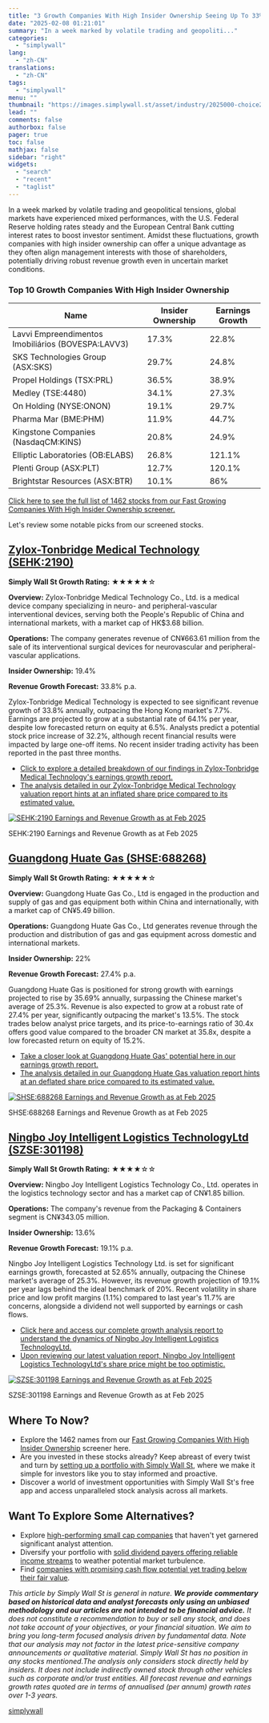 ```yaml
---
title: "3 Growth Companies With High Insider Ownership Seeing Up To 33% Revenue Growth"
date: "2025-02-08 01:21:01"
summary: "In a week marked by volatile trading and geopoliti..."
categories:
  - "simplywall"
lang:
  - "zh-CN"
translations:
  - "zh-CN"
tags:
  - "simplywall"
menu: ""
thumbnail: "https://images.simplywall.st/asset/industry/2025000-choice2-main-header/1585187223877"
lead: ""
comments: false
authorbox: false
pager: true
toc: false
mathjax: false
sidebar: "right"
widgets:
  - "search"
  - "recent"
  - "taglist"
---
```


In a week marked by volatile trading and geopolitical tensions, global markets have experienced mixed performances, with the U.S. Federal Reserve holding rates steady and the European Central Bank cutting interest rates to boost investor sentiment. Amidst these fluctuations, growth companies with high insider ownership can offer a unique advantage as they often align management interests with those of shareholders, potentially driving robust revenue growth even in uncertain market conditions.

### Top 10 Growth Companies With High Insider Ownership

| **Name** | **Insider Ownership** | **Earnings Growth** |
| --- | --- | --- |
| Lavvi Empreendimentos Imobiliários (BOVESPA:LAVV3) | 17.3% | 22.8% |
| SKS Technologies Group (ASX:SKS) | 29.7% | 24.8% |
| Propel Holdings (TSX:PRL) | 36.5% | 38.9% |
| Medley (TSE:4480) | 34.1% | 27.3% |
| On Holding (NYSE:ONON) | 19.1% | 29.7% |
| Pharma Mar (BME:PHM) | 11.9% | 44.7% |
| Kingstone Companies (NasdaqCM:KINS) | 20.8% | 24.9% |
| Elliptic Laboratories (OB:ELABS) | 26.8% | 121.1% |
| Plenti Group (ASX:PLT) | 12.7% | 120.1% |
| Brightstar Resources (ASX:BTR) | 10.1% | 86% |

[Click here to see the full list of 1462 stocks from our Fast Growing Companies With High Insider Ownership screener.](https://simplywall.st/discover/investing-ideas/10228/fast-growing-stocks-with-high-insider-ownership/global)

Let's review some notable picks from our screened stocks.

[Zylox-Tonbridge Medical Technology (SEHK:2190)](https://simplywall.st/stocks/hk/healthcare/hkg-2190/zylox-tonbridge-medical-technology-shares)
-----------------------------------------------------------------------------------------------------------------------------------------------

**Simply Wall St Growth Rating:** ★★★★★☆

**Overview:** Zylox-Tonbridge Medical Technology Co., Ltd. is a medical device company specializing in neuro- and peripheral-vascular interventional devices, serving both the People's Republic of China and international markets, with a market cap of HK$3.68 billion.

**Operations:** The company generates revenue of CN¥663.61 million from the sale of its interventional surgical devices for neurovascular and peripheral-vascular applications.

**Insider Ownership:** 19.4%

**Revenue Growth Forecast:** 33.8% p.a.

Zylox-Tonbridge Medical Technology is expected to see significant revenue growth of 33.8% annually, outpacing the Hong Kong market's 7.7%. Earnings are projected to grow at a substantial rate of 64.1% per year, despite low forecasted return on equity at 6.5%. Analysts predict a potential stock price increase of 32.2%, although recent financial results were impacted by large one-off items. No recent insider trading activity has been reported in the past three months.

* [Click to explore a detailed breakdown of our findings in Zylox-Tonbridge Medical Technology's earnings growth report.](https://simplywall.st/stocks/hk/healthcare/hkg-2190/zylox-tonbridge-medical-technology-shares/future)
* [The analysis detailed in our Zylox-Tonbridge Medical Technology valuation report hints at an inflated share price compared to its estimated value.](https://simplywall.st/stocks/hk/healthcare/hkg-2190/zylox-tonbridge-medical-technology-shares/valuation)

[![SEHK:2190 Earnings and Revenue Growth as at Feb 2025](https://images.simplywall.st/company/c6fcddd7-d2bc-457b-9493-7d35cae4d59f/chart/earnings-and-revenue-growth)](https://simplywall.st/stocks/hk/healthcare/hkg-2190/zylox-tonbridge-medical-technology-shares/future)

SEHK:2190 Earnings and Revenue Growth as at Feb 2025

[Guangdong Huate Gas (SHSE:688268)](https://simplywall.st/stocks/cn/materials/shse-688268/guangdong-huate-gas-shares)
---------------------------------------------------------------------------------------------------------------------

**Simply Wall St Growth Rating:** ★★★★★☆

**Overview:** Guangdong Huate Gas Co., Ltd is engaged in the production and supply of gas and gas equipment both within China and internationally, with a market cap of CN¥5.49 billion.

**Operations:** Guangdong Huate Gas Co., Ltd generates revenue through the production and distribution of gas and gas equipment across domestic and international markets.

**Insider Ownership:** 22%

**Revenue Growth Forecast:** 27.4% p.a.

Guangdong Huate Gas is positioned for strong growth with earnings projected to rise by 35.69% annually, surpassing the Chinese market's average of 25.3%. Revenue is also expected to grow at a robust rate of 27.4% per year, significantly outpacing the market's 13.5%. The stock trades below analyst price targets, and its price-to-earnings ratio of 30.4x offers good value compared to the broader CN market at 35.8x, despite a low forecasted return on equity of 15.2%.

* [Take a closer look at Guangdong Huate Gas' potential here in our earnings growth report.](https://simplywall.st/stocks/cn/materials/shse-688268/guangdong-huate-gas-shares/future)
* [The analysis detailed in our Guangdong Huate Gas valuation report hints at an deflated share price compared to its estimated value.](https://simplywall.st/stocks/cn/materials/shse-688268/guangdong-huate-gas-shares/valuation)

[![SHSE:688268 Earnings and Revenue Growth as at Feb 2025](https://images.simplywall.st/company/832b448a-64a2-4aaa-a6dd-dea6d8bb0c68/chart/earnings-and-revenue-growth)](https://simplywall.st/stocks/cn/materials/shse-688268/guangdong-huate-gas-shares/future)

SHSE:688268 Earnings and Revenue Growth as at Feb 2025

[Ningbo Joy Intelligent Logistics TechnologyLtd (SZSE:301198)](https://simplywall.st/stocks/cn/materials/szse-301198/ningbo-joy-intelligent-logistics-technologyltd-shares)
---------------------------------------------------------------------------------------------------------------------------------------------------------------------------

**Simply Wall St Growth Rating:** ★★★★☆☆

**Overview:** Ningbo Joy Intelligent Logistics Technology Co., Ltd. operates in the logistics technology sector and has a market cap of CN¥1.85 billion.

**Operations:** The company's revenue from the Packaging & Containers segment is CN¥343.05 million.

**Insider Ownership:** 13.6%

**Revenue Growth Forecast:** 19.1% p.a.

Ningbo Joy Intelligent Logistics Technology Ltd. is set for significant earnings growth, forecasted at 52.65% annually, outpacing the Chinese market's average of 25.3%. However, its revenue growth projection of 19.1% per year lags behind the ideal benchmark of 20%. Recent volatility in share price and low profit margins (1.1%) compared to last year's 11.7% are concerns, alongside a dividend not well supported by earnings or cash flows.

* [Click here and access our complete growth analysis report to understand the dynamics of Ningbo Joy Intelligent Logistics TechnologyLtd.](https://simplywall.st/stocks/cn/materials/szse-301198/ningbo-joy-intelligent-logistics-technologyltd-shares/future)
* [Upon reviewing our latest valuation report, Ningbo Joy Intelligent Logistics TechnologyLtd's share price might be too optimistic.](https://simplywall.st/stocks/cn/materials/szse-301198/ningbo-joy-intelligent-logistics-technologyltd-shares/valuation)

[![SZSE:301198 Earnings and Revenue Growth as at Feb 2025](https://images.simplywall.st/company/897d7ad5-30e2-463c-ab75-8153a0c296f1/chart/earnings-and-revenue-growth)](https://simplywall.st/stocks/cn/materials/szse-301198/ningbo-joy-intelligent-logistics-technologyltd-shares/future)

SZSE:301198 Earnings and Revenue Growth as at Feb 2025

Where To Now?
-------------

* Explore the 1462 names from our [Fast Growing Companies With High Insider Ownership](https://simplywall.st/discover/investing-ideas/10228/fast-growing-stocks-with-high-insider-ownership/global) screener here.
* Are you invested in these stocks already? Keep abreast of every twist and turn by [setting up a portfolio with Simply Wall St](https://simplywall.st/features/portfolio), where we make it simple for investors like you to stay informed and proactive.
* Discover a world of investment opportunities with Simply Wall St's free app and access unparalleled stock analysis across all markets.

Want To Explore Some Alternatives?
----------------------------------

* Explore [high-performing small cap companies](https://simplywall.st/discover/investing-ideas/152/undiscovered-gems-with-strong-fundamentals/global) that haven't yet garnered significant analyst attention.
* Diversify your portfolio with [solid dividend payers offering reliable income streams](https://simplywall.st/discover/investing-ideas/146/dividend-powerhouses-3-yield/global) to weather potential market turbulence.
* Find [companies with promising cash flow potential yet trading below their fair value](https://simplywall.st/discover/investing-ideas/168/undervalued-stocks-based-on-cash-flows/global).

 *This article by Simply Wall St is general in nature. **We provide commentary based on historical data
and analyst forecasts only using an unbiased methodology and our articles are not intended to be financial advice.** It does not constitute a recommendation to buy or sell any stock, and does not take account of your objectives, or your
financial situation. We aim to bring you long-term focused analysis driven by fundamental data.
Note that our analysis may not factor in the latest price-sensitive company announcements or qualitative material.
Simply Wall St has no position in any stocks mentioned.The analysis only considers stock directly held by insiders.
It does not include indirectly owned stock through other vehicles such as corporate and/or trust entities.
All forecast revenue and earnings growth rates quoted are in terms of annualised (per annum) growth rates over 1-3 years.*

[simplywall](https://simplywall.st/stocks/cn/materials/shse-688268/guangdong-huate-gas-shares/news/3-growth-companies-with-high-insider-ownership-seeing-up-to-6)
